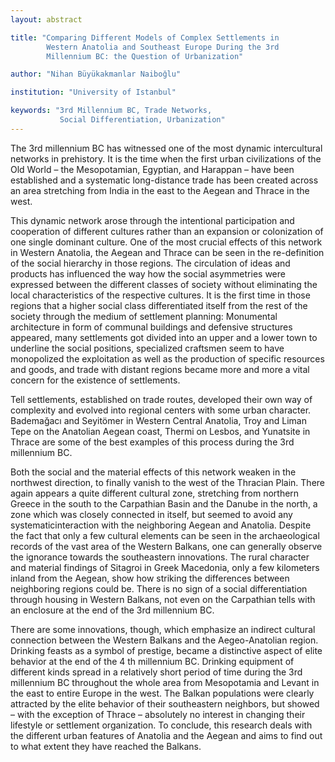 ```yaml
---
layout: abstract

title: "Comparing Different Models of Complex Settlements in
        Western Anatolia and Southeast Europe During the 3rd
        Millennium BC: the Question of Urbanization"

author: "Nihan Büyükakmanlar Naiboğlu"

institution: "University of Istanbul"

keywords: "3rd Millennium BC, Trade Networks,
           Social Differentiation, Urbanization"
---
```


The 3rd millennium BC has witnessed one of the most dynamic
intercultural networks in prehistory. It is the time when the first
urban civilizations of the Old World – the Mesopotamian, Egyptian, and
Harappan – have been established and a systematic long-distance trade
has been created across an area stretching from India in the east to
the Aegean and Thrace in the west.

This dynamic network arose through the intentional participation and
cooperation of different cultures rather than an expansion or
colonization of one single dominant culture. One of the most crucial
effects of this network in Western Anatolia, the Aegean and Thrace can
be seen in the re-definition of the social hierarchy in those
regions. The circulation of ideas and products has influenced the way
how the social asymmetries were expressed between the different
classes of society without eliminating the local characteristics of
the respective cultures. It is the first time in those regions that a
higher social class differentiated itself from the rest of the society
through the medium of settlement planning: Monumental architecture in
form of communal buildings and defensive structures appeared, many
settlements got divided into an upper and a lower town to underline
the social positions, specialized craftsmen seem to have monopolized
the exploitation as well as the production of specific resources and
goods, and trade with distant regions became more and more a vital
concern for the existence of settlements.

Tell settlements, established on trade routes, developed their own way
of complexity and evolved into regional centers with some urban
character. Bademağacı and Seyitömer in Western Central Anatolia, Troy
and Liman Tepe on the Anatolian Aegean coast, Thermi on Lesbos, and
Yunatsite in Thrace are some of the best examples of this process
during the 3rd millennium BC.

Both the social and the material effects of this network weaken in the
northwest direction, to finally vanish to the west of the Thracian
Plain. There again appears a quite different cultural zone, stretching
from northern Greece in the south to the Carpathian Basin and the
Danube in the north, a zone which was closely connected in itself, but
seemed to avoid any systematicinteraction with the neighboring Aegean
and Anatolia. Despite the fact that only a few cultural elements can
be seen in the archaeological records of the vast area of the Western
Balkans, one can generally observe the ignorance towards the
southeastern innovations. The rural character and material findings of
Sitagroi in Greek Macedonia, only a few kilometers inland from the
Aegean, show how striking the differences between neighboring regions
could be. There is no sign of a social differentiation through housing
in Western Balkans, not even on the Carpathian tells with an enclosure
at the end of the 3rd millennium BC.

There are some innovations, though, which emphasize an indirect
cultural connection between the Western Balkans and the
Aegeo-Anatolian region. Drinking feasts as a symbol of prestige,
became a distinctive aspect of elite behavior at the end of the 4 th
millennium BC. Drinking equipment of different kinds spread in a
relatively short period of time during the 3rd millennium BC
throughout the whole area from Mesopotamia and Levant in the east to
entire Europe in the west. The Balkan populations were clearly
attracted by the elite behavior of their southeastern neighbors, but
showed – with the exception of Thrace – absolutely no interest in
changing their lifestyle or settlement organization. To conclude, this
research deals with the different urban features of Anatolia and the
Aegean and aims to find out to what extent they have reached the
Balkans.
